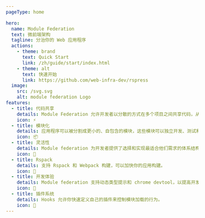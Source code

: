 ```yaml
---
pageType: home

hero:
  name: Module Federation
  text: 微前端架构
  tagline: 分治你的 Web 应用程序
  actions:
    - theme: brand
      text: Quick Start
      link: /zh/guide/start/index.html
    - theme: alt
      text: 快速开始
      link: https://github.com/web-infra-dev/rspress
  image:
    src: /svg.svg
    alt: module federation Logo
features:
  - title: 代码共享
    details: Module Federation 允许开发者以分散的方式在多个项目之间共享代码，从而更容易管理复杂的应用程序。
    icon: ⚡
  - title: 模块化
    details: 应用程序可以被分割成更小的、自包含的模块，这些模块可以独立开发、测试和部署。
    icon: 📦
  - title: 灵活性
    details: Module federation 为开发者提供了选择和实现最适合他们需求的体系结构的自由。
    icon: 🎯
  - title: Rspack
    details: 支持 Rspack 和 Webpack 构建，可以加快你的应用构建。
    icon: 🦀
  - title: 开发体验
    details: Module federation 支持动态类型提示和 chrome devtool，以提高开发体验。
    icon: 🚀
  - title: 插件系统
    details: Hooks 允许你快速定义自己的插件来控制模块加载的行为。
    icon: 🎨
---
```

